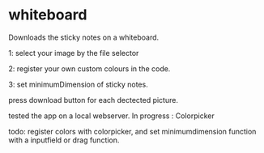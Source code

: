 # whiteboard
Downloads the sticky notes on a whiteboard.

1: select your image by the file selector 

2: register your own custom colours in the code.

3: set minimumDimension of sticky notes.

press download button for each dectected picture.

tested the app on a local webserver.
In progress : Colorpicker

todo: register colors with colorpicker, and set minimumdimension function with a inputfield or drag function.

